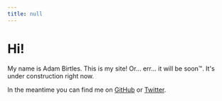 ```yaml
---
title: null
---
```

# Hi!

My name is Adam Birtles. This is my site! Or&hellip; err&hellip; it will be
soon&trade;. It's under construction right now.

In the meantime you can find me on [GitHub][github] or [Twitter][twitter].

[github]: https://github.com/nerdopoly "@nerdopoly on GitHub"
[twitter]: https://twitter.com/nerdopoly "@nerdopoly on Twitter"
